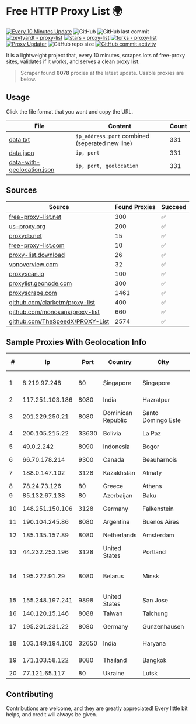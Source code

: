 
# Free HTTP Proxy List 🌍

[![Every 10 Minutes Update](https://github.com/mertguvencli/http-proxy-list/actions/workflows/main.yml/badge.svg?branch=main)](https://github.com/mertguvencli/http-proxy-list/actions/workflows/main.yml)
![GitHub](https://img.shields.io/github/license/mertguvencli/http-proxy-list)
![GitHub last commit](https://img.shields.io/github/last-commit/mertguvencli/http-proxy-list)
[![zevtyardt - proxy-list](https://img.shields.io/static/v1?label=zevtyardt&message=proxy-list&color=blue&logo=github)](https://github.com/zevtyardt/proxy-list "Go to GitHub repo")
[![stars - proxy-list](https://img.shields.io/github/stars/zevtyardt/proxy-list?style=social)](https://github.com/zevtyardt/proxy-list)
[![forks - proxy-list](https://img.shields.io/github/forks/zevtyardt/proxy-list?style=social)](https://github.com/zevtyardt/proxy-list)
[![Proxy Updater](https://github.com/zevtyardt/proxy-list/workflows/Proxy%20Updater/badge.svg)](https://github.com/zevtyardt/proxy-list/actions?query=workflow:"Proxy+Updater")
![GitHub repo size](https://img.shields.io/github/repo-size/zevtyardt/proxy-list)
[![GitHub commit activity](https://img.shields.io/github/commit-activity/m/zevtyardt/proxy-list?logo=commits)](https://github.com/zevtyardt/proxy-list/commits/main)

It is a lightweight project that, every 10 minutes, scrapes lots of free-proxy sites, validates if it works, and serves a clean proxy list.

> Scraper found **6078** proxies at the latest update. Usable proxies are below.

## Usage

Click the file format that you want and copy the URL.

|File|Content|Count|
|----|-------|-----|
|[data.txt](https://raw.githubusercontent.com/mertguvencli/http-proxy-list/main/proxy-list/data.txt)|`ip_address:port` combined (seperated new line)|331|
|[data.json](https://raw.githubusercontent.com/mertguvencli/http-proxy-list/main/proxy-list/data.json)|`ip, port`|331|
|[data-with-geolocation.json](https://raw.githubusercontent.com/mertguvencli/http-proxy-list/main/proxy-list/data-with-geolocation.json)|`ip, port, geolocation`|331|

## Sources

|Source|Found Proxies|Succeed|
|------|-------------|-------|
|[free-proxy-list.net](https://free-proxy-list.net)|300|✅|
|[us-proxy.org](https://www.us-proxy.org)|200|✅|
|[proxydb.net](http://proxydb.net)|15|✅|
|[free-proxy-list.com](https://free-proxy-list.com/?page=&port=&type%5B%5D=http&type%5B%5D=https&up_time=0&search=Search)|10|✅|
|[proxy-list.download](https://www.proxy-list.download/HTTP)|26|✅|
|[vpnoverview.com](https://vpnoverview.com/privacy/anonymous-browsing/free-proxy-servers)|32|✅|
|[proxyscan.io](https://www.proxyscan.io)|100|✅|
|[proxylist.geonode.com](https://proxylist.geonode.com/api/proxy-list?limit=300&page=1&sort_by=lastChecked&sort_type=desc&protocols=http,https)|300|✅|
|[proxyscrape.com](https://api.proxyscrape.com/v2/?request=displayproxies&protocol=http&timeout=10000&country=all&ssl=all&anonymity=all)|1461|✅|
|[github.com/clarketm/proxy-list](https://raw.githubusercontent.com/clarketm/proxy-list/master/proxy-list-raw.txt)|400|✅|
|[github.com/monosans/proxy-list](https://raw.githubusercontent.com/monosans/proxy-list/main/proxies/http.txt)|660|✅|
|[github.com/TheSpeedX/PROXY-List](https://raw.githubusercontent.com/TheSpeedX/PROXY-List/master/http.txt)|2574|✅|


## Sample Proxies With Geolocation Info

|#|Ip|Port|Country|City|Internet Service Provider|
|-|--|----|-------|----|-------------------------|
|1|8.219.97.248|80|Singapore|Singapore|Alibaba (US) Technology Co., Ltd.|
|2|117.251.103.186|8080|India|Hazratpur|BSNL Internet|
|3|201.229.250.21|8080|Dominican Republic|Santo Domingo Este|Compañía Dominicana de Teléfonos S. A.|
|4|200.105.215.22|33630|Bolivia|La Paz|AXS Bolivia S. A.|
|5|49.0.2.242|8090|Indonesia|Bogor|PT Usaha Adi Sanggoro|
|6|66.70.178.214|9300|Canada|Beauharnois|OVH SAS|
|7|188.0.147.102|3128|Kazakhstan|Almaty|JSC "KazTransCom"|
|8|78.24.73.126|80|Greece|Athens|UAB Porenta|
|9|85.132.67.138|80|Azerbaijan|Baku|AzerSat|
|10|148.251.150.106|3128|Germany|Falkenstein|Hetzner Online GmbH|
|11|190.104.245.86|8080|Argentina|Buenos Aires|CPS|
|12|185.135.157.89|8080|Netherlands|Amsterdam|Ekotrans Limited Liability Company|
|13|44.232.253.196|3128|United States|Portland|Amazon.com, Inc.|
|14|195.222.91.29|8080|Belarus|Minsk|FE "ALTERNATIVNAYA ZIFROVAYA SET" Minsk|
|15|155.248.197.241|9898|United States|San Jose|Oracle Corporation|
|16|140.120.15.146|8088|Taiwan|Taichung|T-NCHU.EDU.TW|
|17|195.201.231.22|8080|Germany|Gunzenhausen|Hetzner Online GmbH|
|18|103.149.194.100|32650|India|Haryana|Kavya Internet Services Pvt Ltd|
|19|171.103.58.122|8080|Thailand|Bangkok|True Internet Co., Ltd.|
|20|77.121.65.117|80|Ukraine|Lutsk|Volia Lutsk|



## Contributing

Contributions are welcome, and they are greatly appreciated! Every
little bit helps, and credit will always be given.

